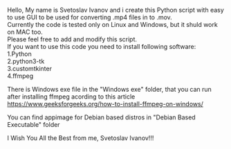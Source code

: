 Hello, My name is Svetoslav Ivanov and i create this Python script with easy to use GUI to be used for converting .mp4 files in to .mov.\
Currently the code is tested only on Linux and Windows, but it shuld work on MAC too.\
Please feel free to add and modify this script.\
If you want to use this code you need to install following software:\
    1.Python\
    2.python3-tk\
    3.customtkinter\
    4.ffmpeg

There is Windows exe file in the "Windows exe" folder, that you can run after installing ffmpeg acording to this article https://www.geeksforgeeks.org/how-to-install-ffmpeg-on-windows/

You can find appimage for Debian based distros in "Debian Based Executable" folder

I Wish You All the Best from me, Svetoslav Ivanov!!!
